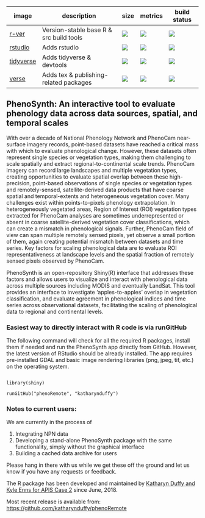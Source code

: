 

image            | description                               | size   | metrics | build status 
---------------- | ----------------------------------------- | ------ | ------- | --------------
[r-ver](https://hub.docker.com/r/rocker/r-ver)            |  Version-stable base R & src build tools  | [![](https://images.microbadger.com/badges/image/rocker/r-ver.svg)](https://microbadger.com/images/rocker/r-ver) | [![](https://img.shields.io/docker/pulls/rocker/r-ver.svg)](https://hub.docker.com/r/rocker/r-ver) |  [![](https://img.shields.io/docker/automated/rocker/r-ver.svg)](https://hub.docker.com/r/rocker/r-ver/builds)
[rstudio](https://hub.docker.com/r/rocker/rstudio)          |  Adds rstudio                             | [![](https://images.microbadger.com/badges/image/rocker/rstudio-stable.svg)](https://microbadger.com/) | [![](https://img.shields.io/docker/pulls/rocker/rstudio.svg)](https://hub.docker.com/r/rocker/rstudio)  |  [![](https://img.shields.io/docker/automated/rocker/rstudio.svg)](https://hub.docker.com/r/rocker/rstudio/builds)
[tidyverse](https://hub.docker.com/r/rocker/tidyverse)        |  Adds tidyverse & devtools                | [![](https://images.microbadger.com/badges/image/rocker/tidyverse.svg)](https://microbadger.com/images/rocker/tidyverse) | [![](https://img.shields.io/docker/pulls/rocker/tidyverse.svg)](https://hub.docker.com/r/rocker/tidyverse) |  [![](https://img.shields.io/docker/automated/rocker/tidyverse.svg)](https://hub.docker.com/r/rocker/tidyverse/builds) 
[verse](https://hub.docker.com/r/rocker/verse)            |  Adds tex & publishing-related packages   | [![](https://images.microbadger.com/badges/image/rocker/verse.svg)](https://microbadger.com/images/rocker/verse) | [![](https://img.shields.io/docker/pulls/rocker/verse.svg)](https://hub.docker.com/r/rocker/verse) | [![](https://img.shields.io/docker/automated/rocker/verse.svg)](https://hub.docker.com/r/rocker/verse/builds)

      


## PhenoSynth: An interactive tool to evaluate phenology data across data sources, spatial, and temporal scales

With over a decade of National Phenology Network and PhenoCam near-surface imagery records, point-based datasets have reached a critical mass with which to evaluate phenological change. However, these datasets often represent single species or vegetation types, making them challenging to scale spatially and extract regional-to-continental scale trends. PhenoCam imagery can record large landscapes and multiple vegetation types, creating opportunities to evaluate spatial overlap between these high-precision, point-based observations of single species or vegetation types and remotely-sensed, satellite-derived data products that have coarse spatial and temporal-extents and heterogeneous vegetation cover. Many challenges exist within points-to-pixels phenology extrapolation. In heterogeneously vegetated areas, Region of Interest (ROI) vegetation types extracted for PhenoCam analyses are sometimes underrepresented or absent in coarse satellite-derived vegetation cover classifications, which can create a mismatch in phenological signals. Further, PhenoCam field of view can span multiple remotely sensed pixels, yet observe a small portion of them, again creating potential mismatch between datasets and time series. Key factors for scaling phenological data are to evaluate ROI representativeness at landscape levels and the spatial fraction of remotely sensed pixels observed by PhenoCam.

PhenoSynth is an open-repository Shiny(R) interface that addresses these factors and allows users to visualize and interact with phenological data across multiple sources including MODIS and eventually LandSat. This tool provides an interface to investigate ‘apples-to-apples’ overlap in vegetation classification, and evaluate agreement in phenological indices and time series across observational datasets, facilitating the scaling of phenological data to regional and continental levels.


### Easiest way to directly interact with R code is via runGitHub
The following command will check for all the required R packages, install them if needed and run the PhenoSynth app directly from GitHub. However, the latest version of RStudio should be already installed. The app requires pre-installed GDAL and basic image rendering libraries (png, jpeg, tif, etc.) on the operating system.

```{r, echo=TRUE}

library(shiny)

runGitHub("phenoRemote", "katharynduffy")

```

###  Notes to current users:
We are currently in the process of
1) Integrating NPN data
2) Developing a stand-alone PhenoSynth package with the same functionality, simply without the graphical interface
3) Building a cached data archive for users

Please hang in there with us while we get these off the ground and let us know if you have any requests or feedback.


The R package has been developed and maintained by [Katharyn Duffy and Kyle Enns for APIS Case 2](https://esto.nasa.gov/files/solicitations/AIST_16/ROSES2016_AIST_A41_awards.html#Jeffrey) since June, 2018.

Most recent release is available from: https://github.com/katharynduffy/phenoRemote
